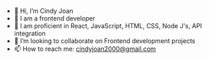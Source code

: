 - 👋 Hi, I’m Cindy Joan
- 👀 I am a frontend developer  
- 🌱 I am proficient in React, JavaScript, HTML, CSS, Node J's, API integration 
- 💞️ I’m looking to collaborate on Frontend development projects
- 📫 How to reach me: cindyjoan2000@gmail.com

<!---
Jo1cindi/Jo1cindi is a ✨ special ✨ repository because its `README.md` (this file) appears on your GitHub profile.
You can click the Preview link to take a look at your changes.
--->
